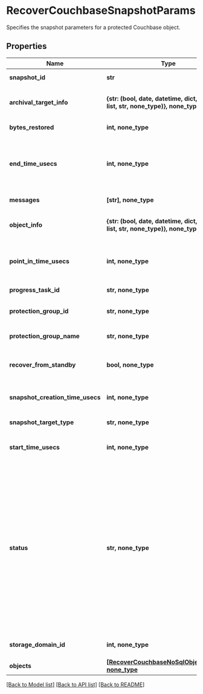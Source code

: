# RecoverCouchbaseSnapshotParams

Specifies the snapshot parameters for a protected Couchbase object.

## Properties
Name | Type | Description | Notes
------------ | ------------- | ------------- | -------------
**snapshot_id** | **str** | Specifies the snapshot id. | 
**archival_target_info** | **{str: (bool, date, datetime, dict, float, int, list, str, none_type)}, none_type** | Specifies the archival target information if the snapshot is an archival snapshot. | [optional] 
**bytes_restored** | **int, none_type** | Specify the total bytes restored. | [optional] [readonly] 
**end_time_usecs** | **int, none_type** | Specifies the end time of the Recovery in Unix timestamp epoch in microseconds. This field will be populated only after Recovery is finished. | [optional] [readonly] 
**messages** | **[str], none_type** | Specify error messages about the object. | [optional] [readonly] 
**object_info** | **{str: (bool, date, datetime, dict, float, int, list, str, none_type)}, none_type** | Specifies the information about the object for which the snapshot is taken. | [optional] 
**point_in_time_usecs** | **int, none_type** | Specifies the timestamp (in microseconds. from epoch) for recovering to a point-in-time in the past. | [optional] 
**progress_task_id** | **str, none_type** | Progress monitor task id for Recovery of VM. | [optional] [readonly] 
**protection_group_id** | **str, none_type** | Specifies the protection group id of the object snapshot. | [optional] 
**protection_group_name** | **str, none_type** | Specifies the protection group name of the object snapshot. | [optional] 
**recover_from_standby** | **bool, none_type** | Specifies that user wants to perform standby restore if it is enabled for this object. | [optional] 
**snapshot_creation_time_usecs** | **int, none_type** | Specifies the time when the snapshot is created in Unix timestamp epoch in microseconds. | [optional] [readonly] 
**snapshot_target_type** | **str, none_type** | Specifies the snapshot target type. | [optional] [readonly] 
**start_time_usecs** | **int, none_type** | Specifies the start time of the Recovery in Unix timestamp epoch in microseconds. | [optional] [readonly] 
**status** | **str, none_type** | Status of the Recovery. &#39;Running&#39; indicates that the Recovery is still running. &#39;Canceled&#39; indicates that the Recovery has been cancelled. &#39;Canceling&#39; indicates that the Recovery is in the process of being cancelled. &#39;Failed&#39; indicates that the Recovery has failed. &#39;Succeeded&#39; indicates that the Recovery has finished successfully. &#39;SucceededWithWarning&#39; indicates that the Recovery finished successfully, but there were some warning messages. | [optional] [readonly] 
**storage_domain_id** | **int, none_type** | Specifies the ID of the Storage Domain where this snapshot is stored. | [optional] [readonly] 
**objects** | [**[RecoverCouchbaseNoSqlObjectParams], none_type**](RecoverCouchbaseNoSqlObjectParams.md) | Specifies details of objects to be recovered. | [optional] 

[[Back to Model list]](../README.md#documentation-for-models) [[Back to API list]](../README.md#documentation-for-api-endpoints) [[Back to README]](../README.md)


